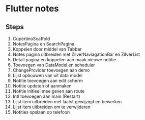 # Flutter notes

## Steps

1. CupertinoScaffold
2. NotesPagina en SearchPagina
3. Koppelen door middel van Tabbar
4. Notes pagina uitbreiden met ZilverNaviagationBar en ZilverList
5. Detail pagina en koppelen aan maak nieuwe notitie
6. Toevoegen van DataModel en scheduler
7. ChangeProvider toevoegen aan demo
8. Lijst opbouwen van uit data model
9. Notitie toevoegen aan edit scherm
10. Notitie updaten of aanmaken
11. Notitie initieel mee geven aan route
12. Intl toevoegen aan main (Restart)
13. Lijst item uitbreiden met laatst gewijzigd en bewerken
14. Lijst item uitbreiden om te verwijderen
15. Notities opslaan op telefoon